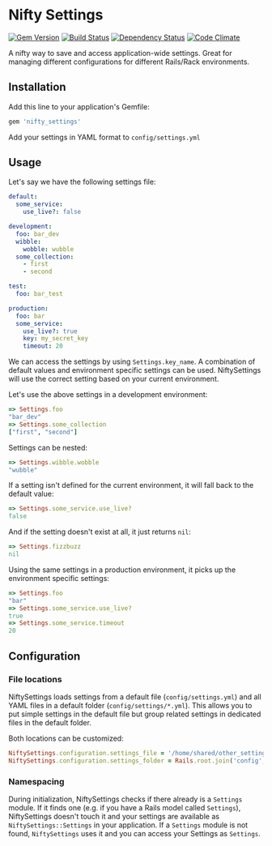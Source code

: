 # Nifty Settings

[![Gem Version](https://badge.fury.io/rb/nifty_settings.png)](http://badge.fury.io/rb/nifty_settings)
[![Build Status](https://secure.travis-ci.org/krautcomputing/nifty_settings.png)](http://travis-ci.org/krautcomputing/nifty_settings)
[![Dependency Status](https://gemnasium.com/krautcomputing/nifty_settings.png)](https://gemnasium.com/krautcomputing/nifty_settings)
[![Code Climate](https://codeclimate.com/github/krautcomputing/nifty_settings.png)](https://codeclimate.com/github/krautcomputing/nifty_settings)

A nifty way to save and access application-wide settings. Great for managing different configurations for different Rails/Rack environments.

## Installation

Add this line to your application's Gemfile:

```ruby
gem 'nifty_settings'
```

Add your settings in YAML format to `config/settings.yml`

## Usage

Let's say we have the following settings file:

```yaml
default:
  some_service:
    use_live?: false

development:
  foo: bar_dev
  wibble:
    wobble: wubble
  some_collection:
    - first
    - second

test:
  foo: bar_test

production:
  foo: bar
  some_service:
    use_live?: true
    key: my_secret_key
    timeout: 20
```

We can access the settings by using `Settings.key_name`. A combination of default values and environment specific settings can be used. NiftySettings will use the correct setting based on your current environment.

Let's use the above settings in a development environment:

```ruby
=> Settings.foo
"bar_dev"
=> Settings.some_collection
["first", "second"]
```

Settings can be nested:

```ruby
=> Settings.wibble.wobble
"wubble"
```

If a setting isn't defined for the current environment, it will fall back to the default value:

```ruby
=> Settings.some_service.use_live?
false
```

And if the setting doesn't exist at all, it just returns `nil`:

```ruby
=> Settings.fizzbuzz
nil
```

Using the same settings in a production environment, it picks up the environment specific settings:

```ruby
=> Settings.foo
"bar"
=> Settings.some_service.use_live?
true
=> Settings.some_service.timeout
20
```

## Configuration

### File locations

NiftySettings loads settings from a default file (`config/settings.yml`) and all YAML files in a default folder (`config/settings/*.yml`). This allows you to put simple settings in the default file but group related settings in dedicated files in the default folder.

Both locations can be customized:

```ruby
NiftySettings.configuration.settings_file = '/home/shared/other_settings.yml'
NiftySettings.configuration.settings_folder = Rails.root.join('config', 'my_settings')
```

### Namespacing

During initialization, NiftySettings checks if there already is a `Settings` module. If it finds one (e.g. if you have a Rails model called `Settings`), NiftySettings doesn't touch it and your settings are available as `NiftySettings::Settings` in your application. If a `Settings` module is not found, `NiftySettings` uses it and you can access your Settings as `Settings`.
